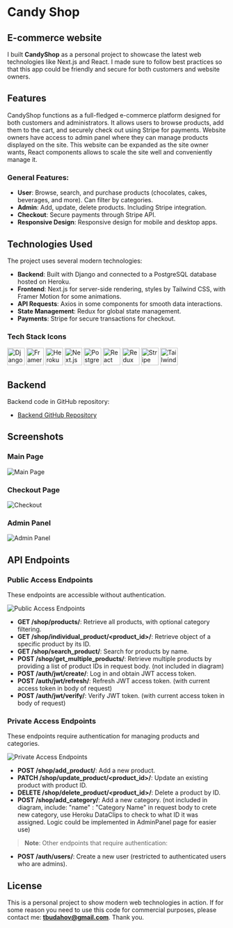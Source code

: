 # Candy Shop  
## E-commerce website

I built **CandyShop** as a personal project to showcase the latest web technologies like Next.js and React. I made sure to follow best practices so that this app could be friendly and secure for both customers and website owners.

## Features

CandyShop functions as a full-fledged e-commerce platform designed for both customers and administrators. It allows users to browse products, add them to the cart, and securely check out using Stripe for payments. Website owners have access to admin panel where they can manage products displayed on the site. This website can be expanded as the site owner wants, React components allows to scale the site well and conveniently manage it.

### General Features:
- **User**: Browse, search, and purchase products (chocolates, cakes, beverages, and more). Can filter by categories.
- **Admin**: Add, update, delete products. Including Stripe integration.
- **Checkout**: Secure payments through Stripe API.
- **Responsive Design**: Responsive design for mobile and desktop apps.

## Technologies Used

The project uses several modern technologies:

- **Backend**: Built with Django and connected to a PostgreSQL database hosted on Heroku.
- **Frontend**: Next.js for server-side rendering, styles by Tailwind CSS, with Framer Motion for some animations.
- **API Requests**: Axios in some components for smooth data interactions.
- **State Management**: Redux for global state management.
- **Payments**: Stripe for secure transactions for checkout.

### Tech Stack Icons
<p>
  <img src="public/images/icon/django-green.svg" alt="Django" width="40" height="40"/> 
  <img src="public/images/icon/framer-motion.svg" alt="Framer Motion" width="40" height="40"/>
  <img src="public/images/icon/heroku.svg" alt="Heroku" width="40" height="40"/>
  <img src="public/images/icon/nextjs-white.svg" alt="Next.js" width="40" height="40"/> 
  <img src="public/images/icon/postgresql.svg" alt="PostgreSQL" width="40" height="40"/> 
  <img src="public/images/icon/react.svg" alt="React" width="40" height="40"/>
  <img src="public/images/icon/redux.svg" alt="Redux" width="40" height="40"/>
  <img src="public/images/icon/stripe.svg" alt="Stripe" width="40" height="40"/>
  <img src="public/images/icon/tailwind.svg" alt="Tailwind CSS" width="40" height="40"/>
</p>

## Backend
Backend code in GitHub repository:

- [Backend GitHub Repository](https://github.com/Candy-Shop-Project/candy-shop-backend)

## Screenshots

### Main Page
![Main Page](public/images/website/MainPage.png)

### Checkout Page
![Checkout](public/images/website/Checkout.png)

### Admin Panel
![Admin Panel](public/images/website/admin-panel.png)

## API Endpoints

### Public Access Endpoints
These endpoints are accessible without authentication.

![Public Access Endpoints](public/images/diagrams/public_access_endpoints.png)

- **GET /shop/products/**: Retrieve all products, with optional category filtering.
- **GET /shop/individual_product/<product_id>/**: Retrieve object of a specific product by its ID.
- **GET /shop/search_product/**: Search for products by name.
- **POST /shop/get_multiple_products/**: Retrieve multiple products by providing a list of product IDs in request body. (not included in diagram)
- **POST /auth/jwt/create/**: Log in and obtain JWT access token.
- **POST /auth/jwt/refresh/**: Refresh JWT access token. (with current access token in body of request)
- **POST /auth/jwt/verify/**: Verify JWT token. (with current access token in body of request)

### Private Access Endpoints
These endpoints require authentication for managing products and categories.

![Private Access Endpoints](public/images/diagrams/private_access_endpoints.png)

- **POST /shop/add_product/**: Add a new product.
- **PATCH /shop/update_product/<product_id>/**: Update an existing product with product ID.
- **DELETE /shop/delete_product/<product_id>/**: Delete a product by ID.
- **POST /shop/add_category/**: Add a new category. (not included in diagram, include: "name" : "Category Name" in request body to crete new category, use Heroku DataClips to check to what ID it was assigned. Logic could be implemented in AdminPanel page for easier use) 

> **Note**: Other endpoints that require authentication:
- **POST /auth/users/**: Create a new user (restricted to authenticated users who are admins).

## License

This is a personal project to show modern web technologies in action. If for some reason you need to use this code for commercial purposes, please contact me: **tbudahov@gmail.com**. Thank you.
